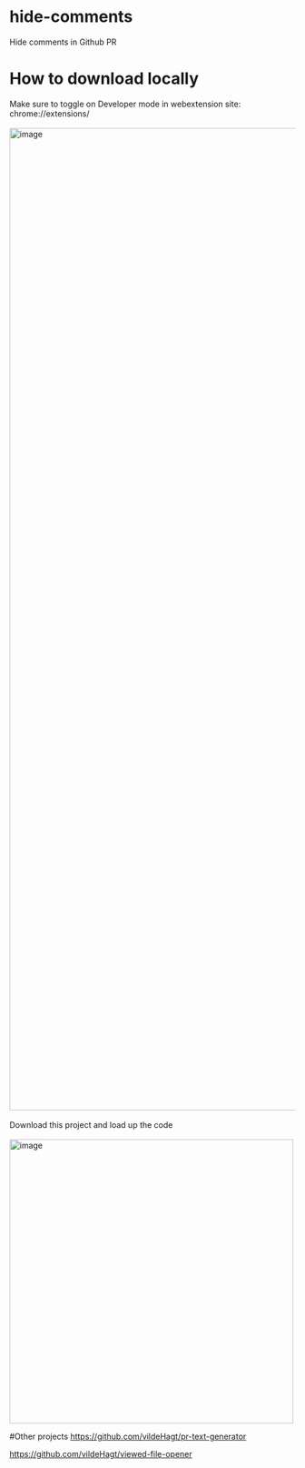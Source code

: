# hide-comments

Hide comments in Github PR

# How to download locally

Make sure to toggle on Developer mode in webextension site: chrome://extensions/
<br><br>
<img width="1728" alt="image" src="https://github.com/user-attachments/assets/e3c2b61d-d949-4fde-a9f1-8c611b414e08" />
<br><br>
Download this project and load up the code
<br><br>
<img width="500" alt="image" src="https://github.com/user-attachments/assets/e1db5fde-dc6c-4edc-a0f9-d309458f2d80" />

#Other projects
https://github.com/vildeHagt/pr-text-generator

https://github.com/vildeHagt/viewed-file-opener
